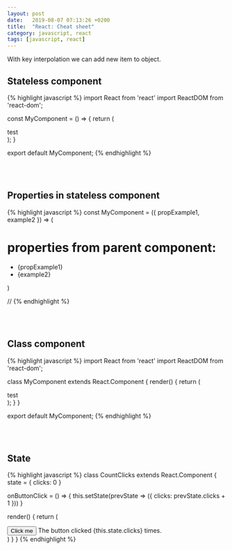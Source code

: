 ```yaml
---
layout: post
date:   2019-08-07 07:13:26 +0200
title:  "React: Cheat sheet"
category: javascript, react
tags: [javascript, react]
---
```


With key interpolation we can add new item to object.


<h2>Stateless component</h2>
{% highlight javascript %}
import React from 'react'
import ReactDOM from 'react-dom';

const MyComponent = () => {
    return (
        <div>
            test
        </div>
    );
}

export default MyComponent;
{% endhighlight %}



<br /><br />
<h2>Properties in stateless component</h2>
{% highlight javascript %}
const MyComponent = ({ propExample1, example2 }) => (
  <div>
    <h1>properties from parent component:</h1>
    <ul>
      <li>{propExample1}</li>
      <li>{example2}</li>
    </ul>
  </div>
)

// <MyComponent propExample1="aaa" example2="bbb" />
{% endhighlight %}


<br /><br />
<h2>Class component</h2>
{% highlight javascript %}
import React from 'react'
import ReactDOM from 'react-dom';

class MyComponent extends React.Component {
  render() {
    return (
        <div>
            test
        </div>
    );
  }
}

export default MyComponent;
{% endhighlight %}



<br /><br />
<h2>State</h2>
{% highlight javascript %}
class CountClicks extends React.Component {
  state = {
    clicks: 0
  }

  onButtonClick = () => {
    this.setState(prevState => ({
      clicks: prevState.clicks + 1
    }))
  }

  render() {
    return (
      <div>
        <button onClick={this.onButtonClick}>
          Click me
        </button>
        <span>
          The button clicked
          {this.state.clicks} times.
        </span>
      </div>
    )
  }
}
{% endhighlight %}
